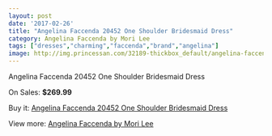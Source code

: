 ```yaml
---
layout: post
date: '2017-02-26'
title: "Angelina Faccenda 20452 One Shoulder Bridesmaid Dress"
category: Angelina Faccenda by Mori Lee
tags: ["dresses","charming","faccenda","brand","angelina"]
image: http://img.princessan.com/32189-thickbox_default/angelina-faccenda-20452-one-shoulder-bridesmaid-dress.jpg
---
```

Angelina Faccenda 20452 One Shoulder Bridesmaid Dress

On Sales: **$269.99**
<a href="https://www.princessan.com/en/14753-angelina-faccenda-20452-one-shoulder-bridesmaid-dress.html"><amp-img layout="responsive" width="600" height="600" src="//img.princessan.com/32189-thickbox_default/angelina-faccenda-20452-one-shoulder-bridesmaid-dress.jpg" alt="Angelina Faccenda 20452 One Shoulder Bridesmaid Dress 0" /></a>
<a href="https://www.princessan.com/en/14753-angelina-faccenda-20452-one-shoulder-bridesmaid-dress.html"><amp-img layout="responsive" width="600" height="600" src="//img.princessan.com/32190-thickbox_default/angelina-faccenda-20452-one-shoulder-bridesmaid-dress.jpg" alt="Angelina Faccenda 20452 One Shoulder Bridesmaid Dress 1" /></a>
<a href="https://www.princessan.com/en/14753-angelina-faccenda-20452-one-shoulder-bridesmaid-dress.html"><amp-img layout="responsive" width="600" height="600" src="//img.princessan.com/32191-thickbox_default/angelina-faccenda-20452-one-shoulder-bridesmaid-dress.jpg" alt="Angelina Faccenda 20452 One Shoulder Bridesmaid Dress 2" /></a>

Buy it: [Angelina Faccenda 20452 One Shoulder Bridesmaid Dress](https://www.princessan.com/en/14753-angelina-faccenda-20452-one-shoulder-bridesmaid-dress.html "Angelina Faccenda 20452 One Shoulder Bridesmaid Dress")

View more: [Angelina Faccenda by Mori Lee](https://www.princessan.com/en/108- "Angelina Faccenda by Mori Lee")